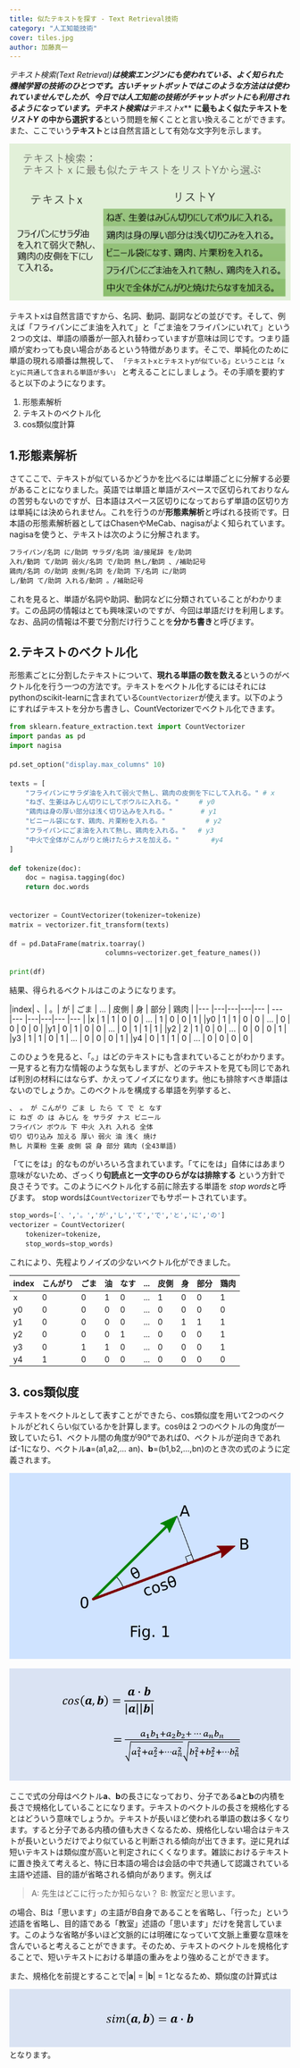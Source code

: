 ```yaml
---
title: 似たテキストを探す - Text Retrieval技術
category: "人工知能技術"
cover: tiles.jpg
author: 加藤真一
---
```


**テキスト検索(Text Retrieval)**は検索エンジンにも使われている、よく知られた機械学習の技術のひとつです。古いチャットボットではこのような方法はは使われていませんでしたが、今日では人工知能の技術がチャットボットにも利用されるようになっています。テキスト検索は***テキストx*** **に最もよく似たテキストを** ***リストY*** **の中から選択する**という問題を解くことと言い換えることができます。また、ここでいう**テキスト**とは自然言語として有効な文字列を示します。

![テキスト検索の課題はリストYのなかからテキストXにもっとも似た行を探すこと](./text-retrieval.png)

テキストxは自然言語ですから、名詞、動詞、副詞などの並びです。そして、例えば「フライパンにごま油を入れて」と「ごま油をフライパンにいれて」という２つの文は、単語の順番が一部入れ替わっていますが意味は同じです。つまり語順が変わっても良い場合があるという特徴があります。そこで、単純化のために単語の現れる順番は無視して、
`
「テキストxとテキストyが似ている」ということは「xとyに共通して含まれる単語が多い」
`
と考えることにしましょう。その手順を要約すると以下のようになります。

1. 形態素解析
2. テキストのベクトル化
3. cos類似度計算



## 1.形態素解析

さてここで、テキストが似ているかどうかを比べるには単語ごとに分解する必要があることになりました。英語では単語と単語がスペースで区切られておりなんの苦労もないのですが、日本語はスペース区切りになっておらず単語の区切り方は単純には決められません。これを行うのが**形態素解析**と呼ばれる技術です。日本語の形態素解析器としてはChasenやMeCab、nagisaがよく知られています。nagisaを使うと、テキストは次のように分解されます。

```md
フライパン/名詞 に/助詞 サラダ/名詞 油/接尾辞 を/助詞 
入れ/動詞 て/助詞 弱火/名詞 で/助詞 熱し/動詞 、/補助記号
鶏肉/名詞 の/助詞 皮側/名詞 を/助詞 下/名詞 に/助詞 
し/動詞 て/助詞 入れる/動詞 。/補助記号
```
これを見ると、単語が名詞や助詞、動詞などに分類されていることがわかります。この品詞の情報はとても興味深いのですが、今回は単語だけを利用します。なお、品詞の情報は不要で分割だけ行うことを**分かち書き**と呼びます。

## 2.テキストのベクトル化

形態素ごとに分割したテキストについて、**現れる単語の数を数える**というのがベクトル化を行う一つの方法です。テキストをベクトル化するにはそれにはpythonのscikit-learnに含まれている`CountVectorizer`が使えます。以下のようにすればテキストを分かち書きし、CountVectorizerでベクトル化できます。

```py
from sklearn.feature_extraction.text import CountVectorizer
import pandas as pd
import nagisa

pd.set_option("display.max_columns" 10)

texts = [
    "フライパンにサラダ油を入れて弱火で熱し、鶏肉の皮側を下にして入れる。" # x
    "ねぎ、生姜はみじん切りにしてボウルに入れる。"     # y0
    "鶏肉は身の厚い部分は浅く切り込みを入れる。"       # y1
    "ビニール袋になす、鶏肉、片栗粉を入れる。"          # y2
    "フライパンにごま油を入れて熱し、鶏肉を入れる。"   # y3
    "中火で全体がこんがりと焼けたらナスを加える。"        #y4
]

def tokenize(doc):
    doc = nagisa.tagging(doc)
    return doc.words

    
vectorizer = CountVectorizer(tokenizer=tokenize)
matrix = vectorizer.fit_transform(texts)

df = pd.DataFrame(matrix.toarray()
                        columns=vectorizer.get_feature_names())

print(df)
```

結果、得られるベクトルはこのようになります。

|index| 、| 。| が | ごま | ... | 皮側 | 身 | 部分 | 鶏肉 |
|---  |---|---|---|--- | --- |--- |---|---|--- |--- |
|x    | 1 | 1 | 0 |  0 | ... |  1 | 0 |  0 |  1 |
|y0   | 1 | 1 | 0 |  0 | ... |  0 | 0 |  0 |  0 |
|y1   | 0 | 1 | 0 |  0 | ... |  0 | 1 |  1 |  1 |
|y2   | 2 | 1 | 0 |  0 | ... |  0 | 0 |  0 |  1 |
|y3   | 1 | 1 | 0 |  1 | ... |  0 | 0 |  0 |  1 |
|y4   | 0 | 1 | 1 |  0 | ... |  0 | 0 |  0 |  0 |

このひょうを見ると、「。」はどのテキストにも含まれていることがわかります。一見すると有力な情報のような気もしますが、どのテキストを見ても同じであれば判別の材料にはならず、かえってノイズになります。他にも排除すべき単語はないのでしょうか。このベクトルを構成する単語を列挙すると、

```md
、 。 が こんがり ごま し たら て で と なす 
に ねぎ の は みじん を サラダ ナス ビニール 
フライパン ボウル 下 中火 入れ 入れる 全体 
切り 切り込み 加える 厚い 弱火 油 浅く 焼け 
熱し 片栗粉 生姜 皮側 袋 身 部分 鶏肉 (全43単語)
```

「てにをは」的なものがいろいろ含まれています。「てにをは」自体にはあまり意味がないため、ざっくり**句読点と一文字のひらがなは排除する** という方針で良さそうです。このようにベクトル化する前に除去する単語を *stop words*と呼びます。
stop wordsは`CountVectorizer`でもサポートされています。

```py
stop_words=['、','。','が','し','て','で','と','に','の']
vectorizer = CountVectorizer(
    tokenizer=tokenize,
    stop_words=stop_words)
```

これにより、先程よりノイズの少ないベクトル化ができました。

|index | こんがり | ごま | 油 | なす | ... | 皮側 | 身 | 部分 | 鶏肉|
|---| ---| ---|--- |--- | --- |--- |---|--- |--- |
|x  |  0 |  0 |  1 |  0 | ... |  1 | 0 |  0 |  1 |
|y0 |  0 |  0 |  0 |  0 | ... |  0 | 0 |  0 |  0 |
|y1 |  0 |  0 |  0 |  0 | ... |  0 | 1 |  1 |  1 |
|y2 |  0 |  0 |  0 |  1 | ... |  0 | 0 |  0 |  1 |
|y3 |  0 |  1 |  1 |  0 | ... |  0 | 0 |  0 |  1 |
|y4 |  1 |  0 |  0 |  0 | ... |  0 | 0 |  0 |  0 |

## 3. cos類似度

テキストをベクトルとして表すことができたら、cos類似度を用いて2つのベクトルがどれくらい似ているかを計算します。cosθは２つのベクトルの角度が一致していたら1、ベクトル間の角度が90°であれば0、ベクトルが逆向きであれば-1になり、ベクトル**a**=(a1,a2,... an)、**b**=(b1,b2,...,bn)のとき次の式のように定義されます。

![Fig.1](./fig1vector.png)

![cos類似度](./cos-similarity.png)

ここで式の分母はベクトル**a**、**b**の長さになっており、分子である**a**と**b**の内積を長さで規格化していることになります。テキストのベクトルの長さを規格化するとはどういう意味でしょうか。テキストが長いほど使われる単語の数は多くなります。すると分子である内積の値も大きくなるため、規格化しない場合はテキストが長いというだけでより似ていると判断される傾向が出てきます。逆に見れば短いテキストは類似度が高いと判定されにくくなります。雑談におけるテキストに置き換えて考えると、特に日本語の場合は会話の中で共通して認識されている主語や述語、目的語が省略される傾向があります。例えば

>A: 先生はどこに行ったか知らない？
>B: 教室だと思います。

の場合、Bは「思います」の主語がB自身であることを省略し、「行った」という述語を省略し、目的語である「教室」述語の「思います」だけを発言しています。このような省略が多いほど文脈的には明確になっていて文脈上重要な意味を含んでいると考えることができます。そのため、テキストのベクトルを規格化することで、短いテキストにおける単語の重みをより強めることができます。  

また、規格化を前提とすることで|**a**| = |**b**| = 1となるため、類似度の計算式は

![sim(a,b)=a dot b](./similarity.png)
となります。
